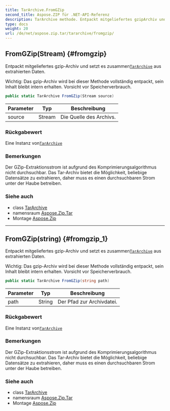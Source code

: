 ```yaml
---
title: TarArchive.FromGZip
second_title: Aspose.ZIP für .NET-API-Referenz
description: TarArchive methode. Entpackt mitgeliefertes gzipArchiv und setzt es zusammenTarArchive aus extrahierten Daten.
type: docs
weight: 20
url: /de/net/aspose.zip.tar/tararchive/fromgzip/
---
```

## FromGZip(Stream) {#fromgzip}

Entpackt mitgeliefertes gzip-Archiv und setzt es zusammen[`TarArchive`](../) aus extrahierten Daten.

Wichtig: Das gzip-Archiv wird bei dieser Methode vollständig entpackt, sein Inhalt bleibt intern erhalten. Vorsicht vor Speicherverbrauch.

```csharp
public static TarArchive FromGZip(Stream source)
```

| Parameter | Typ | Beschreibung |
| --- | --- | --- |
| source | Stream | Die Quelle des Archivs. |

### Rückgabewert

Eine Instanz von[`TarArchive`](../)

### Bemerkungen

Der GZip-Extraktionsstrom ist aufgrund des Komprimierungsalgorithmus nicht durchsuchbar. Das Tar-Archiv bietet die Möglichkeit, beliebige Datensätze zu extrahieren, daher muss es einen durchsuchbaren Strom unter der Haube betreiben.

### Siehe auch

* class [TarArchive](../)
* namensraum [Aspose.Zip.Tar](../../tararchive/)
* Montage [Aspose.Zip](../../../)

---

## FromGZip(string) {#fromgzip_1}

Entpackt mitgeliefertes gzip-Archiv und setzt es zusammen[`TarArchive`](../) aus extrahierten Daten.

Wichtig: Das gzip-Archiv wird bei dieser Methode vollständig entpackt, sein Inhalt bleibt intern erhalten. Vorsicht vor Speicherverbrauch.

```csharp
public static TarArchive FromGZip(string path)
```

| Parameter | Typ | Beschreibung |
| --- | --- | --- |
| path | String | Der Pfad zur Archivdatei. |

### Rückgabewert

Eine Instanz von[`TarArchive`](../)

### Bemerkungen

Der GZip-Extraktionsstrom ist aufgrund des Komprimierungsalgorithmus nicht durchsuchbar. Das Tar-Archiv bietet die Möglichkeit, beliebige Datensätze zu extrahieren, daher muss es einen durchsuchbaren Strom unter der Haube betreiben.

### Siehe auch

* class [TarArchive](../)
* namensraum [Aspose.Zip.Tar](../../tararchive/)
* Montage [Aspose.Zip](../../../)


